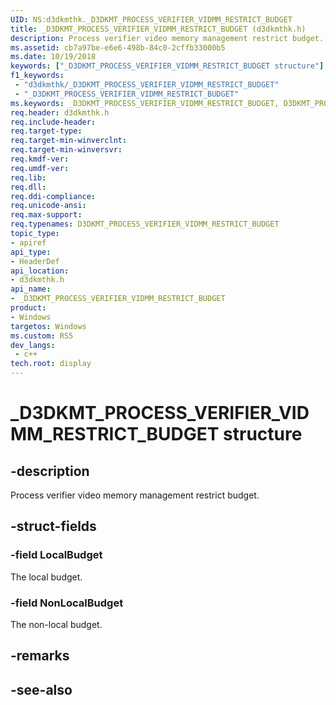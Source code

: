 ```yaml
---
UID: NS:d3dkmthk._D3DKMT_PROCESS_VERIFIER_VIDMM_RESTRICT_BUDGET
title: _D3DKMT_PROCESS_VERIFIER_VIDMM_RESTRICT_BUDGET (d3dkmthk.h)
description: Process verifier video memory management restrict budget.
ms.assetid: cb7a97be-e6e6-498b-84c0-2cffb33000b5
ms.date: 10/19/2018
keywords: ["_D3DKMT_PROCESS_VERIFIER_VIDMM_RESTRICT_BUDGET structure"]
f1_keywords:
 - "d3dkmthk/_D3DKMT_PROCESS_VERIFIER_VIDMM_RESTRICT_BUDGET"
 - "_D3DKMT_PROCESS_VERIFIER_VIDMM_RESTRICT_BUDGET"
ms.keywords: _D3DKMT_PROCESS_VERIFIER_VIDMM_RESTRICT_BUDGET, D3DKMT_PROCESS_VERIFIER_VIDMM_RESTRICT_BUDGET, 
req.header: d3dkmthk.h
req.include-header:
req.target-type:
req.target-min-winverclnt:
req.target-min-winversvr:
req.kmdf-ver:
req.umdf-ver:
req.lib:
req.dll:
req.ddi-compliance:
req.unicode-ansi:
req.max-support:
req.typenames: D3DKMT_PROCESS_VERIFIER_VIDMM_RESTRICT_BUDGET
topic_type: 
- apiref
api_type: 
- HeaderDef
api_location: 
- d3dkmthk.h
api_name: 
- _D3DKMT_PROCESS_VERIFIER_VIDMM_RESTRICT_BUDGET
product:
- Windows
targetos: Windows
ms.custom: RS5
dev_langs:
 - c++
tech.root: display
---
```


# _D3DKMT_PROCESS_VERIFIER_VIDMM_RESTRICT_BUDGET structure

## -description

Process verifier video memory management restrict budget.

## -struct-fields

### -field LocalBudget

The local budget.

### -field NonLocalBudget
 
The non-local budget.

## -remarks

## -see-also
